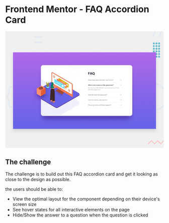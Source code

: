 # Frontend Mentor - FAQ Accordion Card

![Design preview for the FAQ Accordion Card coding challenge](./design/desktop-preview.jpg)

## The challenge

The challenge is to build out this FAQ accordion card and get it looking as close to the design as possible.

the users should be able to:

- View the optimal layout for the component depending on their device's screen size
- See hover states for all interactive elements on the page
- Hide/Show the answer to a question when the question is clicked
